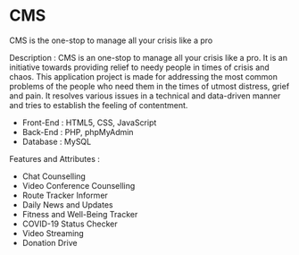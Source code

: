 # CMS
CMS is the one-stop to manage all your crisis like a pro

Description : CMS is an one-stop to manage all your crisis like a pro. It is an initiative towards providing relief to needy people in times of crisis and chaos. This application project is made for addressing the most common problems of the people who need them in the times of utmost distress, grief and pain. It resolves various issues in a technical and data-driven manner and tries to establish the feeling of contentment.

- Front-End : HTML5, CSS, JavaScript
- Back-End : PHP, phpMyAdmin
- Database : MySQL

Features and Attributes :
- Chat Counselling
- Video Conference Counselling
- Route Tracker Informer
- Daily News and Updates
- Fitness and Well-Being Tracker
- COVID-19 Status Checker
- Video Streaming
- Donation Drive
